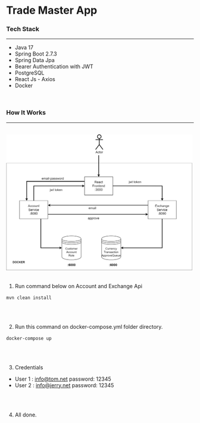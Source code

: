 # Trade Master App


### Tech Stack

----

* Java 17
* Spring Boot 2.7.3
* Spring Data Jpa
* Bearer Authentication with JWT
* PostgreSQL
* React Js - Axios
* Docker

<br>

### How It Works

---
<br>
<img src="./img/microservice.png" alt="drawing" width="500"/>


<br>
<br>

1. Run command below on Account and Exchange Api


 ```shell
mvn clean install
```
<br>
<br>

2. Run this command on docker-compose.yml folder directory.

 ```shell
docker-compose up
```

<br>
<br>

3. Credentials

- User 1 : info@tom.net   password: 12345
- User 2 : info@jerry.net password: 12345

<br>
<br>

4. All done.



